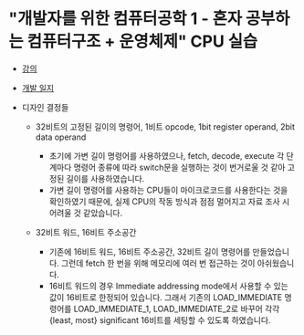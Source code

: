 # "개발자를 위한 컴퓨터공학 1 - 혼자 공부하는 컴퓨터구조 + 운영체제" CPU 실습

- [강의](https://www.inflearn.com/course/%ED%98%BC%EC%9E%90-%EA%B3%B5%EB%B6%80%ED%95%98%EB%8A%94-%EC%BB%B4%ED%93%A8%ED%84%B0%EA%B5%AC%EC%A1%B0-%EC%9A%B4%EC%98%81%EC%B2%B4%EC%A0%9C/dashboard)

- [개발 일지](https://www.inflearn.com/blogs/9185)

- 디자인 결정들

    - 32비트의 고정된 길이의 명령어, 1비트 opcode, 1bit register operand, 2bit data operand
        - 초기에 가변 길이 명령어를 사용하였으나, fetch, decode, execute 각 단계마다 명령어 종류에 
          따라 switch문을 실행하는 것이 번거로울 것 같아 고정된 길이를 사용하였습니다.
        - 가변 길이 명령어를 사용하는 CPU들이 마이크로코드를 사용한다는 것을 확인하였기 때문에,
          실제 CPU의 작동 방식과 점점 멀어지고 자료 조사 시 어려울 것 같았습니다.

    - 32비트 워드, 16비트 주소공간
        - 기존에 16비트 워드, 16비트 주소공간, 32비트 길이 명령어를 만들었습니다.
          그런데 fetch 한 번을 위해 메모리에 여러 번 접근하는 것이 아쉬웠습니다.
        - 16비트 워드의 경우 Immediate addressing mode에서 사용할 수 있는 값이 16비트로 한정되어 있습니다.
          그래서 기존의 LOAD_IMMEDIATE 명령어를 LOAD_IMMEDIATE_1, LOAD_IMMEDIATE_2로 바꾸어 각각
          {least, most} significant 16비트를 세팅할 수 있도록 하였습니다.
